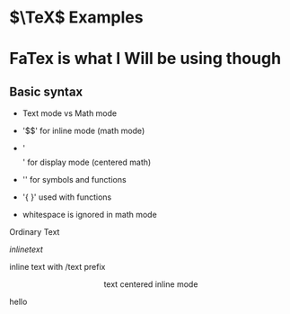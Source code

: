 # $\TeX$ Examples

# FaTex is what I Will be using though

## Basic syntax

- Text mode vs Math mode

- '$$' for inline mode (math mode)

- '$$$$' for display mode (centered math)

- '\' for symbols and functions

- '{ }' used with functions

- whitespace is ignored in math mode

Ordinary Text

$inline text$

$\text{inline text with /text prefix}$

$$\text{text centered inline mode}$$

$\text{hello}$
